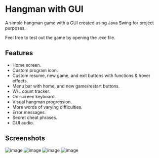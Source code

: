 # Hangman with GUI

A simple hangman game with a GUI created using Java Swing for project purposes.

Feel free to test out the game by opening the .exe file.

## Features

- Home screen.
- Custom program icon. 
- Custom resume, new game, and exit buttons with functions & hover effects. 
- Menu bar with home, and new game/restart buttons.
- W/L count tracker.
- On-screen keyboard.
- Visual hangman progression.
- More words of varying difficulties.
- Error messages.
- Secret cheat phrases.
- GUI audio.

## Screenshots
![image](https://user-images.githubusercontent.com/97153344/148668694-0ab61d05-a136-4879-8133-4f33d48ba4ce.png)
![image](https://user-images.githubusercontent.com/97153344/148668756-71d9cb2e-a86b-4a54-91b6-47ca9363ad1e.png)
![image](https://user-images.githubusercontent.com/97153344/148668739-dbad315f-0aa4-497f-9066-362b1d6be227.png)
![image](https://user-images.githubusercontent.com/97153344/148668768-f6387f3a-4f6e-4d98-b9b4-ce7f7cbccb42.png)

